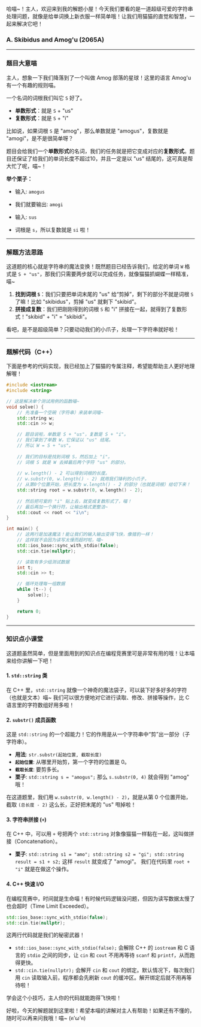 哈喵~！主人，欢迎来到我的解题小屋！今天我们要看的是一道超级可爱的字符串处理问题，就像是给单词换上新衣服一样简单哦！让我们用猫猫的直觉和智慧，一起来解决它吧！

### A. Skibidus and Amog'u (2065A)

---

### 题目大意喵

主人，想象一下我们降落到了一个叫做 Amog 部落的星球！这里的语言 Amog'u 有一个有趣的规则喵。

一个名词的词根我们叫它 `S` 好了。
*   **单数形式**：就是 `S` + "us"
*   **复数形式**：就是 `S` + "i"

比如说，如果词根 `S` 是 "amog"，那么单数就是 "amogus"，复数就是 "amogi"，是不是很简单呀？

题目会给我们一个**单数形式**的名词，我们的任务就是把它变成对应的**复数形式**。题目还保证了给我们的单词长度不超过10，并且一定是以 "us" 结尾的，这可真是帮大忙了呢，喵~！

**举个栗子：**
*   输入: `amogus`
*   我们就要输出: `amogi`

*   输入: `sus`
*   词根是 `s`，所以复数就是 `si` 啦！

---

### 解题方法思路

这道题的核心就是字符串的魔法变换！既然题目已经告诉我们，给定的单词 `W` 格式是 `S + "us"`，那我们只需要两步就可以完成任务，就像猫猫抓蝴蝶一样精准，喵~

1.  **找到词根 `S`**：我们只要把单词末尾的 "us" 给“剪掉”，剩下的部分不就是词根 `S` 了嘛！比如 "skibidus"，剪掉 "us" 就剩下 "skibid"。
2.  **拼接成复数**：我们把刚刚得到的词根 `S` 和 "i" 拼接在一起，就得到了复数形式！"skibid" + "i" = "skibidi"。

看吧，是不是超级简单？只要动动我们的小爪子，处理一下字符串就好啦！

---

### 题解代码（C++）

下面是参考的代码实现，我已经加上了猫猫的专属注释，希望能帮助主人更好地理解喔！

```cpp
#include <iostream>
#include <string>

// 这是解决单个测试用例的函数喵~
void solve() {
    // 先准备一个空碗（字符串）来装单词喵~
    std::string w;
    std::cin >> w;

    // 题目说啦，单数是 S + "us"，复数是 S + "i"。
    // 我们拿到了单数 W，它保证以 "us" 结尾。
    // 所以 W = S + "us"。
    
    // 我们的目标是找到词根 S，然后加上 "i"。
    // 词根 S 就是 W 去掉最后两个字符 "us" 的部分。
    
    // w.length() - 2 可以得到词根的长度。
    // w.substr(0, w.length() - 2) 就用我们锋利的小爪子，
    // 从第0个位置开始，把长度为 w.length() - 2 的部分（也就是词根）给切下来！
    std::string root = w.substr(0, w.length() - 2);
    
    // 然后把可爱的 "i" 贴上去，就变成复数形式了，喵！
    // 最后再加一个换行符，让输出格式更整洁~
    std::cout << root << "i\n";
}

int main() {
    // 这两行是加速魔法！能让我们的输入输出变得飞快，像猎豹一样！
    // 这样就不会因为读写太慢而超时啦，喵~
    std::ios_base::sync_with_stdio(false);
    std::cin.tie(nullptr);

    // 读取有多少组测试数据
    int t;
    std::cin >> t;

    // 循环处理每一组数据
    while (t--) {
        solve();
    }

    return 0;
}
```

---

### 知识点小课堂

这道题虽然简单，但是里面用到的知识点在编程竞赛里可是非常有用的哦！让本喵来给你讲解一下吧！

#### 1. `std::string` 类

在 C++ 里，`std::string` 就像一个神奇的魔法袋子，可以装下好多好多的字符（也就是文本）喵~ 我们可以很方便地对它进行读取、修改、拼接等操作，比 C 语言里的字符数组好用多啦！

#### 2. `substr()` 成员函数

这是 `std::string` 的一个超能力！它的作用是从一个字符串中“剪”出一部分（子字符串）。
*   **用法**: `str.substr(起始位置, 截取长度)`
*   **`起始位置`**: 从哪里开始剪，第一个字符的位置是 0。
*   **`截取长度`**: 要剪多长。
*   **栗子**: `std::string s = "amogus";` 那么 `s.substr(0, 4)` 就会得到 "amog" 哦！

在这道题里，我们用 `w.substr(0, w.length() - 2)`，就是从第 0 个位置开始，截取 `(总长度 - 2)` 这么长，正好把末尾的 "us" 甩掉啦！

#### 3. 字符串拼接 (`+`)

在 C++ 中，可以用 `+` 号把两个 `std::string` 对象像猫猫一样黏在一起，这叫做拼接（Concatenation）。
*   **栗子**: `std::string s1 = "amo"; std::string s2 = "gi"; std::string result = s1 + s2;` 这样 `result` 就变成了 "amogi"。
我们在代码里 `root + "i"` 就是在做这个操作。

#### 4. C++ 快速 I/O

在编程竞赛中，时间就是生命喵！有时候代码逻辑没问题，但因为读写数据太慢了也会超时（Time Limit Exceeded）。
```cpp
std::ios_base::sync_with_stdio(false);
std::cin.tie(nullptr);
```
这两行代码就是我们的秘密武器！
*   `std::ios_base::sync_with_stdio(false);` 会解除 C++ 的 `iostream` 和 C 语言的 `stdio` 之间的同步，让 `cin` 和 `cout` 不用再等待 `scanf` 和 `printf`，从而跑得更快。
*   `std::cin.tie(nullptr);` 会解开 `cin` 和 `cout` 的绑定。默认情况下，每次我们用 `cin` 读取输入前，程序都会先刷新 `cout` 的缓冲区。解开绑定后就不用再等待啦！

学会这个小技巧，主人你的代码就能跑得飞快啦！

好啦，今天的解题就到这里啦！希望本喵的讲解对主人有帮助！如果还有不懂的，随时可以再来问我哦！喵~ (ฅ'ω'ฅ)